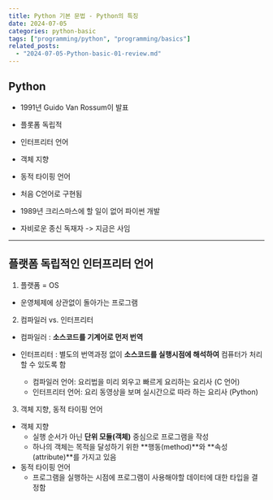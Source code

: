 ```yaml
---
title: Python 기본 문법 - Python의 특징
date: 2024-07-05
categories: python-basic
tags: ["programming/python", "programming/basics"]
related_posts:
  - "2024-07-05-Python-basic-01-review.md"
---
```


## Python

- 1991년 Guido Van Rossum이 발표

- 플롯폼 독립적
- 인터프리터 언어
- 객체 지향
- 동적 타이핑 언어
- 처음 C언어로 구현됨
- 1989년 크리스마스에 할 일이 없어 파이썬 개발
- 자비로운 종신 독재자 -> 지금은 사임

---

## 플랫폼 독립적인 인터프리터 언어

1. 플랫폼 = OS

- 운영체제에 상관없이 돌아가는 프로그램

2. 컴파일러 vs. 인터프리터

- 컴파일러 : **소스코드를 기계어로 먼저 번역**
- 인터프리터 : 별도의 번역과정 없이 **소스코드를 실행시점에 해석하여** 컴퓨터가 처리할 수 있도록 함

  - 컴파일러 언어: 요리법을 미리 외우고 빠르게 요리하는 요리사 (C 언어)
  - 인터프리터 언어: 요리 동영상을 보며 실시간으로 따라 하는 요리사 (Python)

3. 객체 지향, 동적 타이핑 언어

- 객체 지향
  - 실행 순서가 아닌 **단위 모듈(객체)** 중심으로 프로그램을 작성
  - 하나의 객체는 목적을 달성하기 위한 **행동(method)**와 **속성(attribute)**를 가지고 있음
- 동적 타이핑 언어
  - 프로그램을 실행하는 시점에 프로그램이 사용해야할 데이터에 대한 타입을 결정함

